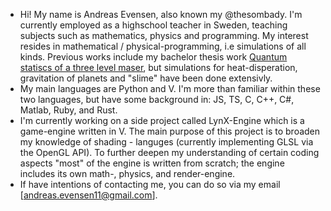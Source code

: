 - Hi! My name is Andreas Evensen, also known my @thesombady. I'm currently employed as a highschool teacher in Sweden, teaching subjects such as mathematics, physics and programming. My interest resides in mathematical / physical-programming, i.e simulations of all kinds. Previous works include my bachelor thesis work [Quantum statiscs of a three level maser](.Bachelor-Thesis), but simulations for heat-disperation, gravitation of planets and "slime" have been done extensivly.
- My main languages are Python and V. I'm more than familiar within these two languages, but have some background in: JS, TS, C, C++, C#, Matlab, Ruby, and Rust.
- I'm currently working on a side project called LynX-Engine which is a game-engine written in V. The main purpose of this project is to broaden my knowledge of shading - languges (currently implementing GLSL via the OpenGL API). To further deepen my understanding of certain coding aspects "most" of the engine is written from scratch; the engine includes its own math-, physics, and render-engine.
- If have intentions of contacting me, you can do so via my email [andreas.evensen11@gmail.com].

<!---
thesombady/thesombady is a ✨ special ✨ repository because its `README.md` (this file) appears on your GitHub profile.
You can click the Preview link to take a look at your changes.
--->
